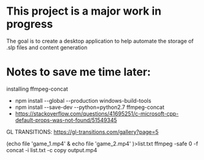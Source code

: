 

# This project is a major work in progress
The goal is to create a desktop application to help automate the storage of .slp files and content generation






# Notes to save me time later:

installing ffmpeg-concat
- npm install --global --production windows-build-tools
- npm install --save-dev  --python=python2.7 ffmpeg-concat 
- https://stackoverflow.com/questions/41695251/c-microsoft-cpp-default-props-was-not-found/51549345


GL TRANSITIONS:
https://gl-transitions.com/gallery?page=5


(echo file 'game_1.mp4' & echo file 'game_2.mp4' )>list.txt
ffmpeg -safe 0 -f concat -i list.txt -c copy output.mp4
